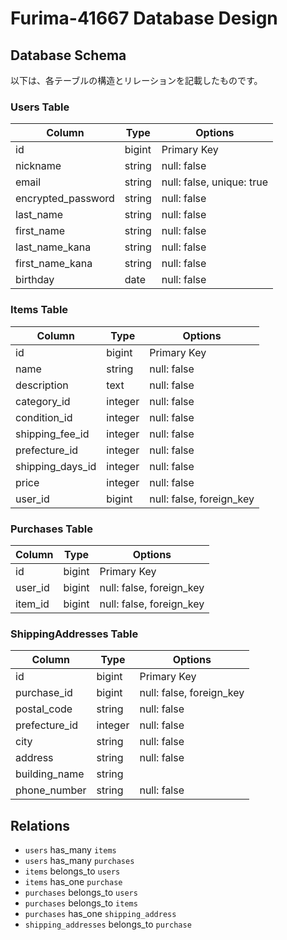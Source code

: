 # Furima-41667 Database Design

## Database Schema
以下は、各テーブルの構造とリレーションを記載したものです。

### Users Table
| Column             | Type   | Options                  |
|--------------------|--------|--------------------------|
| id                 | bigint | Primary Key             |
| nickname           | string | null: false             |
| email              | string | null: false, unique: true |
| encrypted_password | string | null: false             |
| last_name          | string | null: false             |
| first_name         | string | null: false             |
| last_name_kana     | string | null: false             |
| first_name_kana    | string | null: false             |
| birthday           | date   | null: false             |

### Items Table
| Column             | Type    | Options                   |
|--------------------|---------|---------------------------|
| id                 | bigint  | Primary Key              |
| name               | string  | null: false              |
| description        | text    | null: false              |
| category_id        | integer | null: false              |
| condition_id       | integer | null: false              |
| shipping_fee_id    | integer | null: false              |
| prefecture_id      | integer | null: false              |
| shipping_days_id   | integer | null: false              |
| price              | integer | null: false              |
| user_id            | bigint  | null: false, foreign_key |

### Purchases Table
| Column   | Type    | Options                   |
|----------|---------|---------------------------|
| id       | bigint  | Primary Key              |
| user_id  | bigint  | null: false, foreign_key |
| item_id  | bigint  | null: false, foreign_key |

### ShippingAddresses Table
| Column         | Type    | Options                   |
|----------------|---------|---------------------------|
| id             | bigint  | Primary Key              |
| purchase_id    | bigint  | null: false, foreign_key |
| postal_code    | string  | null: false              |
| prefecture_id  | integer | null: false              |
| city           | string  | null: false              |
| address        | string  | null: false              |
| building_name  | string  |                          |
| phone_number   | string  | null: false              |

## Relations
- `users` has_many `items`
- `users` has_many `purchases`
- `items` belongs_to `users`
- `items` has_one `purchase`
- `purchases` belongs_to `users`
- `purchases` belongs_to `items`
- `purchases` has_one `shipping_address`
- `shipping_addresses` belongs_to `purchase`